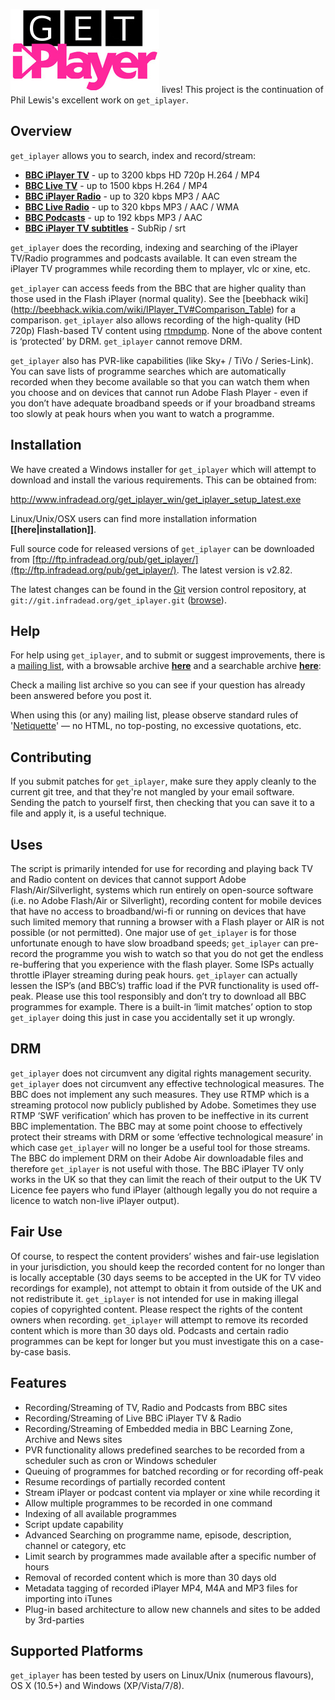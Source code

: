 ![getiplayer](getiplayer.jpg) lives! This project is the continuation of
Phil Lewis's excellent work on `get_iplayer`.

## Overview

`get_iplayer` allows you to search, index and record/stream:

-   **[BBC iPlayer TV](http://www.bbc.co.uk/iplayer/tv)** - up to 3200 kbps HD 720p H.264 / MP4
-   **[BBC Live TV](http://www.bbc.co.uk/iplayer/tv)** - up to 1500 kbps H.264 / MP4
-   **[BBC iPlayer Radio](http://www.bbc.co.uk/iplayer/radio)** - up to 320 kbps MP3 / AAC
-   **[BBC Live Radio](http://www.bbc.co.uk/iplayer/radio)** - up to 320 kbps MP3 / AAC / WMA
-   **[BBC Podcasts](http://www.bbc.co.uk/podcasts)** - up to 192 kbps MP3 / AAC
-   **[BBC iPlayer TV subtitles](http://www.bbc.co.uk/iplayer/tv)** - SubRip / srt

`get_iplayer` does the recording, indexing and searching of the iPlayer TV/Radio
programmes and podcasts available. It can even stream the iPlayer TV programmes
while recording them to mplayer, vlc or xine, etc.  

`get_iplayer` can access feeds from the BBC that are higher quality than those
used in the Flash iPlayer (normal quality). See the [beebhack wiki]
(http://beebhack.wikia.com/wiki/IPlayer_TV#Comparison_Table) for a
comparison. `get_iplayer` also allows recording of the high-quality
(HD 720p) Flash-based TV content using [rtmpdump](http://rtmpdump.mplayerhq.hu/).
None of the above content is ‘protected’ by DRM. `get_iplayer` cannot remove DRM.

`get_iplayer` also has PVR-like capabilities (like
Sky+ / TiVo / Series-Link). You can save lists of programme searches
which are automatically recorded when they become available so that you
can watch them when you choose and on devices that cannot run Adobe
Flash Player - even if you don’t have adequate broadband speeds or if
your broadband streams too slowly at peak hours when you want to watch a
programme.

## Installation

We have created a Windows installer for `get_iplayer` which will attempt to download
and install the various requirements. This can be obtained from:

<http://www.infradead.org/get_iplayer_win/get_iplayer_setup_latest.exe>

Linux/Unix/OSX users can find more installation information **[[here|installation]]**.

Full source code for released versions of `get_iplayer` can be downloaded from
[ftp://ftp.infradead.org/pub/get_iplayer/](ftp://ftp.infradead.org/pub/get_iplayer/).
The latest version is v2.82.

The latest changes can be found in the [Git](http://git-scm.com/)
version control repository, at `git://git.infradead.org/get_iplayer.git`
([browse](http://git.infradead.org/get_iplayer.git)).

## Help

For help using `get_iplayer`, and to submit or suggest improvements,
there is a [mailing list](http://lists.infradead.org/mailman/listinfo/get_iplayer),
with a browsable archive **[here](http://lists.infradead.org/pipermail/get_iplayer/)**
and a searchable archive **[here](http://www.mail-archive.com/get_iplayer@lists.infradead.org/)**:

Check a mailing list archive so you can see if your question has already been
answered before you post it.

When using this (or any) mailing list, please observe standard rules of
'[Netiquette](http://david.woodhou.se/email.html)' — no HTML, no
top-posting, no excessive quotations, etc.

## Contributing

If you submit patches for `get_iplayer`, make sure they
apply cleanly to the current git tree, and that they're not mangled by
your email software. Sending the patch to yourself first, then checking
that you can save it to a file and apply it, is a useful technique.

## Uses

The script is primarily intended for use for recording and playing back
TV and Radio content on devices that cannot support Adobe
Flash/Air/Silverlight, systems which run entirely on open-source
software (i.e. no Adobe Flash/Air or Silverlight), recording content for
mobile devices that have no access to broadband/wi-fi or running on
devices that have such limited memory that running a browser with a
Flash player or AIR is not possible (or not permitted). One major use of
`get_iplayer` is for those unfortunate enough to have slow broadband
speeds; `get_iplayer` can pre-record the programme you wish to watch so
that you do not get the endless re-buffering that you experience with
the flash player. Some ISPs actually throttle iPlayer streaming during
peak hours. `get_iplayer` can actually lessen the ISP’s (and BBC’s)
traffic load if the PVR functionality is used off-peak. Please use this
tool responsibly and don’t try to download all BBC programmes for
example. There is a built-in ‘limit matches’ option to stop `get_iplayer`
doing this just in case you accidentally set it up wrongly.

## DRM

`get_iplayer` does not circumvent any digital rights management security. 
`get_iplayer` does not circumvent any effective technological measures. The BBC
does not implement any such measures. They use RTMP which is a streaming protocol
now publicly published by Adobe. Sometimes they use RTMP ‘SWF
verification’ which has proven to be ineffective in its current BBC
implementation.  The BBC may at some point choose to effectively protect their
streams with DRM or some ‘effective technological measure’ in which case `get_iplayer`
will no longer be a useful tool for those streams. The BBC do implement
DRM on their Adobe Air downloadable files and therefore `get_iplayer` is
not useful with those. The BBC iPlayer TV only works in the UK so that
they can limit the reach of their output to the UK TV Licence fee payers who
fund iPlayer (although legally you do not require a licence to watch
non-live iPlayer output).

## Fair Use

Of course, to respect the content providers’ wishes and fair-use
legislation in your jurisdiction, you should keep the recorded content
for no longer than is locally acceptable (30 days seems to be accepted
in the UK for TV video recordings for example), not attempt to obtain it
from outside of the UK and not redistribute it. `get_iplayer` is not
intended for use in making illegal copies of copyrighted content. Please
respect the rights of the content owners when recording. `get_iplayer`
will attempt to remove its recorded content which is more than 30 days
old. Podcasts and certain radio programmes can be kept for longer but
you must investigate this on a case-by-case basis.

## Features

-   Recording/Streaming of TV, Radio and Podcasts from BBC sites
-   Recording/Streaming of Live BBC iPlayer TV & Radio
-   Recording/Streaming of Embedded media in BBC Learning Zone, Archive and News sites
-   PVR functionality allows predefined searches to be recorded from a scheduler such as cron or Windows scheduler
-   Queuing of programmes for batched recording or for recording off-peak
-   Resume recordings of partially recorded content
-   Stream iPlayer or podcast content via mplayer or xine while recording it
-   Allow multiple programmes to be recorded in one command
-   Indexing of all available programmes
-   Script update capability
-   Advanced Searching on programme name, episode, description, channel or category, etc
-   Limit search by programmes made available after a specific number of hours
-   Removal of recorded content which is more than 30 days old
-   Metadata tagging of recorded iPlayer MP4, M4A and MP3 files for importing into iTunes
-   Plug-in based architecture to allow new channels and sites to be added by 3rd-parties

## Supported Platforms

`get_iplayer` has been tested by users on Linux/Unix (numerous flavours), OS X (10.5+) and Windows (XP/Vista/7/8).
